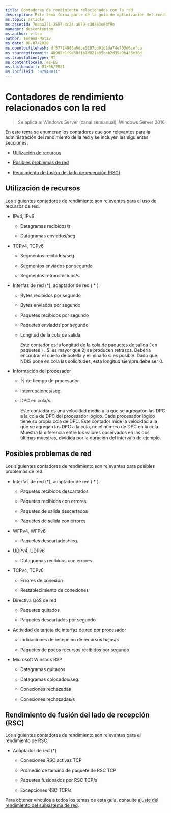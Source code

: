 ```yaml
---
title: Contadores de rendimiento relacionados con la red
description: Este tema forma parte de la guía de optimización del rendimiento del subsistema de red para Windows Server 2016.
ms.topic: article
ms.assetid: 7ebaa271-2557-4c24-a679-c3d863e6bf9e
manager: dcscontentpm
ms.author: v-tea
author: Teresa-Motiv
ms.date: 08/07/2020
ms.openlocfilehash: df57714980a6dce5187cd01d1da74e703d6cefca
ms.sourcegitcommit: 40905b1f9d68f1b7d821e05cab2d35e9b425e38d
ms.translationtype: MT
ms.contentlocale: es-ES
ms.lasthandoff: 01/06/2021
ms.locfileid: "97949031"
---
```

# <a name="network-related-performance-counters"></a>Contadores de rendimiento relacionados con la red

>Se aplica a: Windows Server (canal semianual), Windows Server 2016

En este tema se enumeran los contadores que son relevantes para la administración del rendimiento de la red y se incluyen las siguientes secciones.

-   [Utilización de recursos](#bkmk_ru)

-   [Posibles problemas de red](#bkmk_np)

-   [Rendimiento de fusión del lado de recepción (RSC)](#bkmk_rsc)

##  <a name="resource-utilization"></a><a name="bkmk_ru"></a> Utilización de recursos

Los siguientes contadores de rendimiento son relevantes para el uso de recursos de red.

- IPv4, IPv6

  -   Datagramas recibidos/s

  -   Datagramas enviados/seg.

- TCPv4, TCPv6

  -   Segmentos recibidos/seg.

  -   Segmentos enviados por segundo

  -   Segmentos retransmitidos/s

- Interfaz de red (*), adaptador de red ( \* )

  - Bytes recibidos por segundo

  - Bytes enviados por segundo

  - Paquetes recibidos por segundo

  - Paquetes enviados por segundo

  - Longitud de la cola de salida

    Este contador es la longitud de la cola de paquetes de salida \( en paquetes \) . Si es mayor que 2, se producen retrasos. Debería encontrar el cuello de botella y eliminarlo si es posible. Dado que NDIS pone en cola las solicitudes, esta longitud siempre debe ser 0.

- Información del procesador

  - % de tiempo de procesador

  - Interrupciones/seg.

  - DPC en cola/s

    Este contador es una velocidad media a la que se agregaron las DPC a la cola de DPC del procesador lógico. Cada procesador lógico tiene su propia cola de DPC. Este contador mide la velocidad a la que se agregan las DPC a la cola, no el número de DPC en la cola. Muestra la diferencia entre los valores observados en las dos últimas muestras, dividida por la duración del intervalo de ejemplo.

##  <a name="potential-network-problems"></a><a name="bkmk_np"></a> Posibles problemas de red

Los siguientes contadores de rendimiento son relevantes para posibles problemas de red.

-   Interfaz de red (*), adaptador de red ( \* )

    -   Paquetes recibidos descartados

    -   Paquetes recibidos con errores

    -   Paquetes de salida descartados

    -   Paquetes de salida con errores

-   WFPv4, WFPv6

    -   Paquetes descartados/seg.

-   UDPv4, UDPv6

    -   Datagramas recibidos con errores

-   TCPv4, TCPv6

    -   Errores de conexión

    -   Restablecimiento de conexiones

-   Directiva QoS de red

    -   Paquetes quitados

    -   Paquetes descartados por segundo

-   Actividad de tarjeta de interfaz de red por procesador

    -   Indicaciones de recepción de recursos bajos/s

    -   Paquetes de pocos recursos recibidos por segundo

-   Microsoft Winsock BSP

    -   Datagramas quitados

    -   Datagramas colocados/seg.

    -   Conexiones rechazadas

    -   Conexiones rechazadas/s

##  <a name="receive-side-coalescing-rsc-performance"></a><a name="bkmk_rsc"></a> Rendimiento de fusión del lado de recepción (RSC)

Los siguientes contadores de rendimiento son relevantes para el rendimiento de RSC.

-   Adaptador de red (*)

    -   Conexiones RSC activas TCP

    -   Promedio de tamaño de paquete de RSC TCP

    -   Paquetes fusionados por RSC TCP/s

    -   Excepciones RSC TCP/s

Para obtener vínculos a todos los temas de esta guía, consulte [ajuste del rendimiento del subsistema de red](net-sub-performance-top.md).
